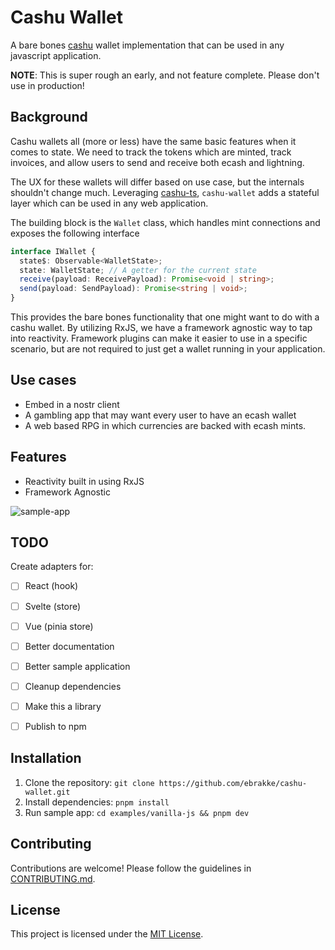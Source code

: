 # Cashu Wallet

A bare bones [cashu](https://cashu.space) wallet implementation that can be used in any javascript application.

**NOTE**: This is super rough an early, and not feature complete. Please don't use in production!

## Background

Cashu wallets all (more or less) have the same basic features when it comes to state. We need to track the tokens which are minted, track invoices, and allow users to send and receive both ecash and lightning.

The UX for these wallets will differ based on use case, but the internals shouldn't change much. Leveraging [cashu-ts](https://github.com/cashubtc/cashu-ts), `cashu-wallet` adds a stateful layer which can be used in any web application.

The building block is the `Wallet` class, which handles mint connections and exposes the following interface

```ts
interface IWallet {
  state$: Observable<WalletState>;
  state: WalletState; // A getter for the current state
  receive(payload: ReceivePayload): Promise<void | string>;
  send(payload: SendPayload): Promise<string | void>;
}
```

This provides the bare bones functionality that one might want to do with a cashu wallet. By utilizing RxJS, we have a framework agnostic way to tap into reactivity. Framework plugins can make it easier to use in a specific scenario, but are not required to just get a wallet running in your application.

## Use cases

- Embed in a nostr client
- A gambling app that may want every user to have an ecash wallet
- A web based RPG in which currencies are backed with ecash mints.

## Features

- Reactivity built in using RxJS
- Framework Agnostic

![sample-app](./docs/sample-app.png)

## TODO

Create adapters for:

- [ ] React (hook)
- [ ] Svelte (store)
- [ ] Vue (pinia store)

- [ ] Better documentation
- [ ] Better sample application
- [ ] Cleanup dependencies
- [ ] Make this a library
- [ ] Publish to npm

## Installation

1. Clone the repository: `git clone https://github.com/ebrakke/cashu-wallet.git`
2. Install dependencies: `pnpm install`
3. Run sample app: `cd examples/vanilla-js && pnpm dev`

## Contributing

Contributions are welcome! Please follow the guidelines in [CONTRIBUTING.md](./CONTRIBUTING.md).

## License

This project is licensed under the [MIT License](./LICENSE).
